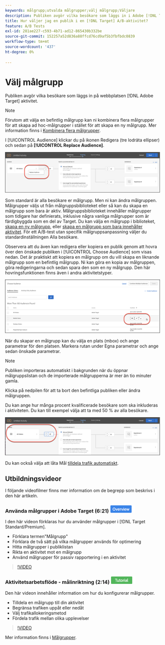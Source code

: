 ```yaml
---
keywords: målgrupp;utvalda målgrupper;välj målgrupp;Väljare
description: Publiken avgör vilka besökare som läggs in i Adobe [!DNL Target] aktivitet.
title: Hur väljer jag en publik i en [!DNL Target] A/B-aktivitet?
feature: A/B Tests
exl-id: 281ae227-c593-4b71-ad12-865430b332be
source-git-commit: 152257a52d836a88ffcd76cd9af5b3fbfbdc0839
workflow-type: tm+mt
source-wordcount: '437'
ht-degree: 0%

---
```


# Välj målgrupp

Publiken avgör vilka besökare som läggs in på webbplatsen [!DNL Adobe Target] aktivitet.

>[!NOTE]
>
>Förutom att välja en befintlig målgrupp kan ni kombinera flera målgrupper för att skapa ad hoc-målgrupper i stället för att skapa en ny målgrupp. Mer information finns i [Kombinera flera målgrupper](/help/main/c-target/combining-multiple-audiences.md#concept_A7386F1EA4394BD2AB72399C225981E5).

I [!UICONTROL Audience] klickar du på ikonen Redigera (tre lodräta ellipser) och sedan på **[!UICONTROL Replace Audience]**.

![Alternativet Ersätt publik](/help/main/c-activities/t-test-ab/t-test-create-ab/assets/replace-audience.png)

Som standard är alla besökare er målgrupp. Men ni kan ändra målgruppen. Målgrupper väljs ut från målgruppsbiblioteket eller så kan du skapa en målgrupp som bara är aktiv. Målgruppsbiblioteket innehåller målgrupper som tidigare har definierats, inklusive några vanliga målgrupper som är färdigbyggda som en del av Target. Du kan välja en målgrupp i biblioteket, [skapa en ny målgrupp](/help/main/c-target/c-audiences/create-audience.md#task_1D507519D3AD4390B507F188BD294DC1), eller [skapa en målgrupp som bara innehåller aktivitet](/help/main/c-target/creating-activity-only-audience.md#concept_A6BADCF530ED4AE1852E677FEBE68483). För ett A/B-test utan specifik målgruppsanpassning väljer du standardinställningen Alla besökare.

Observera att du även kan redigera eller kopiera en publik genom att hovra över den önskade publiken i [!UICONTROL Choose Audience] som visas nedan. Det är praktiskt att kopiera en målgrupp om du vill skapa en liknande målgrupp som en befintlig målgrupp. Ni kan göra en kopia av målgruppen, göra redigeringarna och sedan spara den som en ny målgrupp. Den här hovringsfunktionen finns även i andra aktivitetstyper.

![Målgruppshovring](/help/main/c-activities/t-test-ab/t-test-create-ab/assets/audience_picker_hover-new.png)

När du skapar en målgrupp kan du välja en plats (mbox) och ange parametrar för den platsen. Markera rutan under Egna parametrar och ange sedan önskade parametrar.

>[!NOTE]
>
>Publiken importeras automatiskt i bakgrunden när du öppnar målgruppslistan och de importerade målgrupperna är mer än tio minuter gamla.

Klicka på nedpilen för att ta bort den befintliga publiken eller ändra målgruppen.

Du kan ange hur många procent kvalificerade besökare som ska inkluderas i aktiviteten. Du kan till exempel välja att ta med 50 % av alla besökare.

![Målgrupp i procent](/help/main/c-activities/t-test-ab/t-test-create-ab/assets/audperc-new.png)

Du kan också välja att låta Mål [tilldela trafik automatiskt](/help/main/c-activities/automated-traffic-allocation/automated-traffic-allocation.md#concept_A1407678796B4C569E94CBA8A9F7F5D4).

## Utbildningsvideor

I följande videofilmer finns mer information om de begrepp som beskrivs i den här artikeln.

### Använda målgrupper i Adobe Target (6:21) ![Märket Översikt](/help/main/assets/overview.png)

I den här videon förklaras hur du använder målgrupper i [!DNL Target Standard/Premium].

* Förklara termen&quot;Målgrupp&quot;
* Förklara de två sätt på vilka målgrupper används för optimering
* Hitta målgrupper i publiklistan
* Rikta en aktivitet mot en målgrupp
* Använd målgrupper för passiv rapportering i en aktivitet

>[!VIDEO](https://video.tv.adobe.com/v/17398)

### Aktivitetsarbetsflöde - målinriktning (2:14) ![Självstudiemärke](/help/main/assets/tutorial.png)

Den här videon innehåller information om hur du konfigurerar målgrupper.

* Tilldela en målgrupp till din aktivitet
* Begränsa trafiken uppåt eller nedåt
* Välj trafikallokeringsmetod
* Fördela trafik mellan olika upplevelser

>[!VIDEO](https://video.tv.adobe.com/v/17385)

Mer information finns i [Målgrupper](/help/main/c-target/c-audiences/audiences.md#concept_65BE870D290E412D8BBF557EEA67C271).
